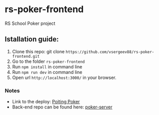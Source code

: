 # rs-poker-frontend
RS School Poker project

## Istallation guide:
1. Clone this repo: git clone `https://github.com/vsergeev88/rs-poker-frontend.git`
2. Go to the folder `rs-poker-frontend`
3. Run `npm install` in command line 
4. Run `npm run dev` in command line
5. Open url `http://localhost:3000/` in your browser.

### Notes
- Link to the deploy: [Poiting Poker](https://poiting-poker.netlify.app/)
- Back-end repo can be found here: [poker-server](https://github.com/micolka/poker-server)
